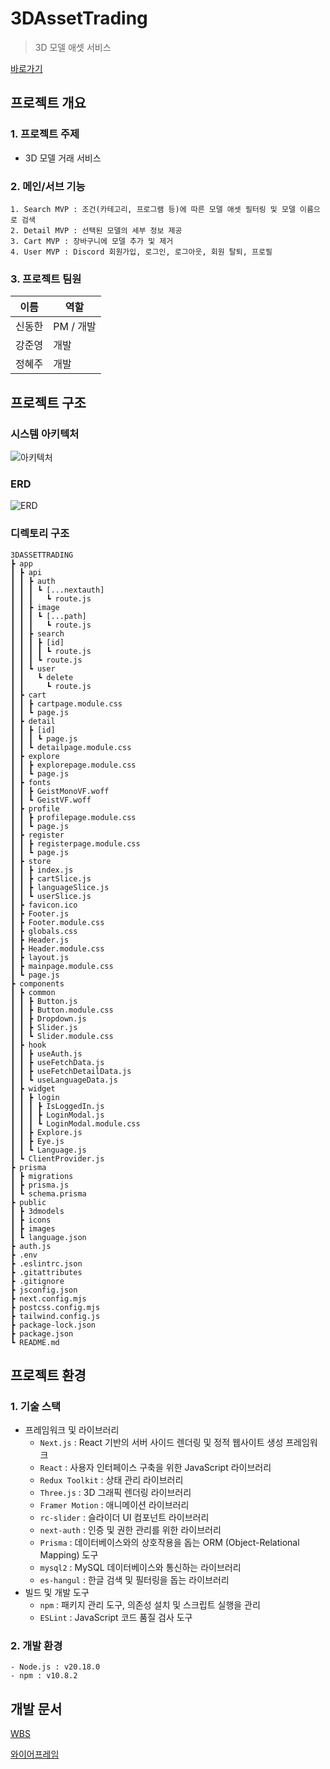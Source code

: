 # 3DAssetTrading

> 3D 모델 애셋 서비스

[바로가기](https://asset.monsteratech.com)

## 프로젝트 개요

### 1. 프로젝트 주제

- 3D 모델 거래 서비스

### 2. 메인/서브 기능

```
1. Search MVP : 조건(카테고리, 프로그램 등)에 따른 모델 애셋 필터링 및 모델 이름으로 검색
2. Detail MVP : 선택된 모델의 세부 정보 제공
3. Cart MVP : 장바구니에 모델 추가 및 제거
4. User MVP : Discord 회원가입, 로그인, 로그아웃, 회원 탈퇴, 프로필
```

### 3. 프로젝트 팀원

| 이름   | 역할      |
| ------ | --------- |
| 신동한 | PM / 개발 |
| 강준영 | 개발      |
| 정혜주 | 개발      |

## 프로젝트 구조

### 시스템 아키텍처

![아키텍처](/docs/architecture.png)

### ERD

![ERD](/docs/erd.png)

### 디렉토리 구조

```
3DASSETTRADING
┣ app
┃ ┣ api
┃ ┃ ┣ auth
┃ ┃ ┃ ┗ [...nextauth]
┃ ┃ ┃   ┗ route.js
┃ ┃ ┣ image
┃ ┃ ┃ ┗ [...path]
┃ ┃ ┃   ┗ route.js
┃ ┃ ┣ search
┃ ┃ ┃ ┣ [id]
┃ ┃ ┃ ┃ ┗ route.js
┃ ┃ ┃ ┗ route.js
┃ ┃ ┗ user
┃ ┃   ┗ delete
┃ ┃     ┗ route.js
┃ ┣ cart
┃ ┃ ┣ cartpage.module.css
┃ ┃ ┗ page.js
┃ ┣ detail
┃ ┃ ┣ [id]
┃ ┃ ┃ ┗ page.js
┃ ┃ ┗ detailpage.module.css
┃ ┣ explore
┃ ┃ ┣ explorepage.module.css
┃ ┃ ┗ page.js
┃ ┣ fonts
┃ ┃ ┣ GeistMonoVF.woff
┃ ┃ ┗ GeistVF.woff
┃ ┣ profile
┃ ┃ ┣ profilepage.module.css
┃ ┃ ┗ page.js
┃ ┣ register
┃ ┃ ┣ registerpage.module.css
┃ ┃ ┗ page.js
┃ ┣ store
┃ ┃ ┣ index.js
┃ ┃ ┣ cartSlice.js
┃ ┃ ┣ languageSlice.js
┃ ┃ ┗ userSlice.js
┃ ┣ favicon.ico
┃ ┣ Footer.js
┃ ┣ Footer.module.css
┃ ┣ globals.css
┃ ┣ Header.js
┃ ┣ Header.module.css
┃ ┣ layout.js
┃ ┣ mainpage.module.css
┃ ┗ page.js
┣ components
┃ ┣ common
┃ ┃ ┣ Button.js
┃ ┃ ┣ Button.module.css
┃ ┃ ┣ Dropdown.js
┃ ┃ ┣ Slider.js
┃ ┃ ┗ Slider.module.css
┃ ┣ hook
┃ ┃ ┣ useAuth.js
┃ ┃ ┣ useFetchData.js
┃ ┃ ┣ useFetchDetailData.js
┃ ┃ ┗ useLanguageData.js
┃ ┣ widget
┃ ┃ ┣ login
┃ ┃ ┃ ┣ IsLoggedIn.js
┃ ┃ ┃ ┣ LoginModal.js
┃ ┃ ┃ ┗ LoginModal.module.css
┃ ┃ ┣ Explore.js
┃ ┃ ┣ Eye.js
┃ ┃ ┗ Language.js
┃ ┗ ClientProvider.js
┣ prisma
┃ ┣ migrations
┃ ┣ prisma.js
┃ ┗ schema.prisma
┣ public
┃ ┣ 3dmodels
┃ ┣ icons
┃ ┣ images
┃ ┗ language.json
┣ auth.js
┣ .env
┣ .eslintrc.json
┣ .gitattributes
┣ .gitignore
┣ jsconfig.json
┣ next.config.mjs
┣ postcss.config.mjs
┣ tailwind.config.js
┣ package-lock.json
┣ package.json
┗ README.md
```

## 프로젝트 환경

### 1. 기술 스택

- 프레임워크 및 라이브러리
  - `Next.js` : React 기반의 서버 사이드 렌더링 및 정적 웹사이트 생성 프레임워크
  - `React` : 사용자 인터페이스 구축을 위한 JavaScript 라이브러리
  - `Redux Toolkit` : 상태 관리 라이브러리
  - `Three.js` : 3D 그래픽 렌더링 라이브러리
  - `Framer Motion` : 애니메이션 라이브러리
  - `rc-slider` : 슬라이더 UI 컴포넌트 라이브러리
  - `next-auth` : 인증 및 권한 관리를 위한 라이브러리
  - `Prisma` : 데이터베이스와의 상호작용을 돕는 ORM (Object-Relational Mapping) 도구
  - `mysql2` : MySQL 데이터베이스와 통신하는 라이브러리
  - `es-hangul` : 한글 검색 및 필터링을 돕는 라이브러리
- 빌드 및 개발 도구
  - `npm` : 패키지 관리 도구, 의존성 설치 및 스크립트 실행을 관리
  - `ESLint` : JavaScript 코드 품질 검사 도구

### 2. 개발 환경

```
- Node.js : v20.18.0
- npm : v10.8.2
```

## 개발 문서

[WBS](https://docs.google.com/spreadsheets/d/1VKXxkeZoJzUnt8dinMVFNMZtRECBctodlVXIybQFLIg/edit?gid=1119871053#gid=1119871053)

[와이어프레임](/docs/wireframe.pdf)
